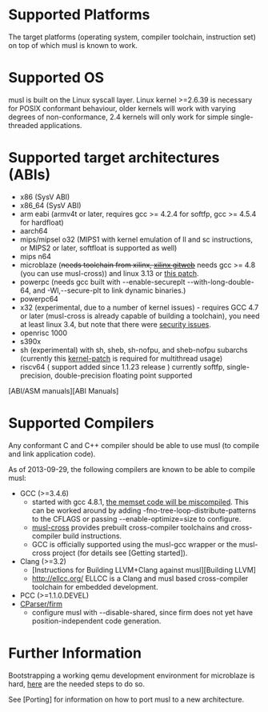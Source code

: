 # Supported Platforms

The target platforms (operating system, compiler toolchain, instruction set) on
top of which musl is known to work.

# Supported OS

musl is built on the Linux syscall layer. Linux kernel >=2.6.39 is necessary for
POSIX conformant behaviour, older kernels will work with varying degrees of
non-conformance, 2.4 kernels will only work for simple single-threaded
applications.

# Supported target architectures (ABIs)

- x86 (SysV ABI)
- x86_64 (SysV ABI)
- arm eabi (armv4t or later, requires gcc >= 4.2.4 for softfp, gcc >= 4.5.4 for
  hardfloat)
- aarch64
- mips/mipsel o32 (MIPS1 with kernel emulation of ll and sc instructions, or
  MIPS2 or later, softfloat is supported as well)
- mips n64
- microblaze (~~needs toolchain from xilinx, [xilinx gitweb]~~ needs gcc >= 4.8
  (you can use musl-cross)) and linux 3.13 or [this patch].
- powerpc (needs gcc built with --enable-secureplt --with-long-double-64, and
  -Wl,--secure-plt to link dynamic binaries.)
- powerpc64
- x32 (experimental, due to a number of kernel issues) - requires GCC 4.7 or
  later (musl-cross is already capable of building a toolchain), you need at
  least linux 3.4, but note that there were [security issues].
- openrisc 1000
- s390x
- sh (experimental) with sh, sheb, sh-nofpu, and sheb-nofpu subarchs (currently
  this [kernel-patch] is required for multithread usage)
- riscv64 ( support added since 1.1.23 release ) currently softfp,
  single-precision, double-precision floating point supported

[ABI/ASM manuals][ABI Manuals]

[xilinx gitweb]: http://git.xilinx.com/?p=microblaze-gnu.git
[this patch]: https://git.kernel.org/cgit/linux/kernel/git/torvalds/linux.git/commit/?id=99399545d62533b4ae742190b5c6b11f7a5826d9
[security issues]: http://seclists.org/oss-sec/2014/q1/187
[kernel-patch]: https://git.kernel.org/cgit/linux/kernel/git/next/linux-next.git/commit/arch/sh?id=a37922c1a80663dfb814f3837dc1f2a451707e5f

# Supported Compilers

Any conformant C and C++ compiler should be able to use musl (to compile and
link application code).

As of 2013-09-29, the following compilers are known to be able to compile musl:

- GCC (>=3.4.6)
    - started with gcc 4.8.1, [the memset code will be miscompiled][miscompile].
      This can be worked around by adding -fno-tree-loop-distribute-patterns to
      the CFLAGS or passing --enable-optimize=size to configure.
    - [musl-cross] provides prebuilt cross-compiler toolchains and
      cross-compiler build instructions.
    - GCC is officially supported using the musl-gcc wrapper or the musl-cross
      project (for details see [Getting started]).
- Clang (>=3.2)
    - [Instructions for Building LLVM+Clang against musl][Building LLVM]
    - <http://ellcc.org/> ELLCC is a Clang and musl based cross-compiler
      toolchain for embedded development.
- PCC (>=1.1.0.DEVEL)
- [CParser/firm]
    - configure musl with --disable-shared, since firm does not yet have
      position-independent code generation.

[miscompile]: http://openwall.com/lists/musl/2013/08/01/1
[musl-cross]: http://bitbucket.org/GregorR/musl-cross

[CParser/firm]: http://pp.ipd.kit.edu/firm/

# Further Information

Bootstrapping a working qemu development environment for microblaze is hard,
[here][microblaze-qemu] are the needed steps to do so.

See [Porting] for information on how to port musl to a new architecture.

[microblaze-qemu]: http://blog.waldemar-brodkorb.de/index.php?/archives/10-qemu-microblaze-system-emulation-tipps.html
